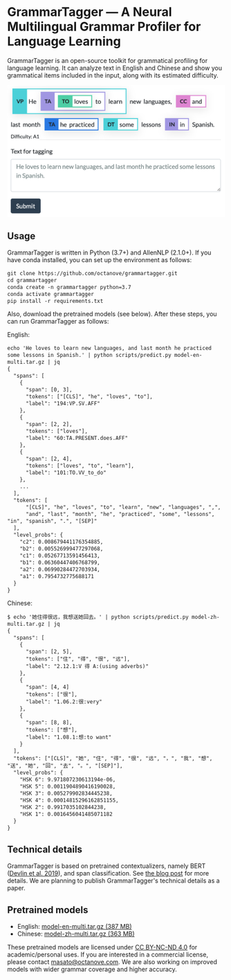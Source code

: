 # GrammarTagger — A Neural Multilingual Grammar Profiler for Language Learning

GrammarTagger is an open-source toolkit for grammatical profiling for language learning. It can analyze text in English and Chinese and show you grammatical items included in the input, along with its estimated difficulty.

![](fig_screenshot.png)

## Usage

GrammarTagger is written in Python (3.7+) and AllenNLP (2.1.0+). If you have conda installed, you can set up the environment as follows:

```
git clone https://github.com/octanove/grammartagger.git
cd grammartagger
conda create -n grammartagger python=3.7
conda activate grammartagger
pip install -r requirements.txt
```

Also, download the pretrained models (see below). After these steps, you can run GrammarTagger as follows:

English:
```
echo 'He loves to learn new languages, and last month he practiced some lessons in Spanish.' | python scripts/predict.py model-en-multi.tar.gz | jq
{
  "spans": [
    {
      "span": [0, 3],
      "tokens": ["[CLS]", "he", "loves", "to"],
      "label": "194:VP.SV.AFF"
    },
    {
      "span": [2, 2],
      "tokens": ["loves"],
      "label": "60:TA.PRESENT.does.AFF"
    },
    {
      "span": [2, 4],
      "tokens": ["loves", "to", "learn"],
      "label": "101:TO.VV_to_do"
    },
    ...
  ],
  "tokens": [
      "[CLS]", "he", "loves", "to", "learn", "new", "languages", ",",
      "and", "last", "month", "he", "practiced", "some", "lessons", "in", "spanish", ".", "[SEP]"
  ],
  "level_probs": {
    "c2": 0.008679441176354885,
    "b2": 0.005526999477297068,
    "c1": 0.05267713591456413,
    "b1": 0.06360447406768799,
    "a2": 0.06990284472703934,
    "a1": 0.7954732775688171
  }
}
```

Chinese:
```
$ echo '她住得很远，我想送她回去。' | python scripts/predict.py model-zh-multi.tar.gz | jq
{
  "spans": [
    {
      "span": [2, 5],
      "tokens": ["住", "得", "很", "远"],
      "label": "2.12.1:V 得 A:(using adverbs)"
    },
    {
      "span": [4, 4]
      "tokens": ["很"],
      "label": "1.06.2:很:very"
    },
    {
      "span": [8, 8],
      "tokens": ["想"],
      "label": "1.08.1:想:to want"
    }
  ],
  "tokens": ["[CLS]", "她", "住", "得", "很", "远", "，", "我", "想", "送", "她", "回", "去", "。", "[SEP]"],
  "level_probs": {
    "HSK 6": 9.971807230613194e-06,
    "HSK 5": 0.0011904890416190028,
    "HSK 3": 0.005279902834445238,
    "HSK 4": 0.00014815296162851155,
    "HSK 2": 0.9917035102844238,
    "HSK 1": 0.0016456041485071182
  }
}
```

## Technical details

GrammarTagger is based on pretrained contextualizers, namely BERT ([Devlin et al. 2019](https://arxiv.org/abs/1810.04805)), and span classification. See [the blog post](https://www.ml4asia.com/grammartagger-a-neural-multilingual-grammar-profiler-for-language-learning/) for more details. We are planning to publish GrammarTagger's technical details as a paper.

## Pretrained models

* English: [model-en-multi.tar.gz (387 MB)](https://grammartagger.s3.amazonaws.com/model-en-multi/model-en-multi.tar.gz)
* Chinese: [model-zh-multi.tar.gz (363 MB)](https://grammartagger.s3.amazonaws.com/model-zh-multi/model-zh-multi.tar.gz)

These pretrained models are licensed under [CC BY-NC-ND 4.0](https://creativecommons.org/licenses/by-nc-nd/4.0/) for academic/personal uses. If you are interested in a commercial license, please contact [masato@octanove.com](mailto:masato@octanove.com). We are also working on improved models with wider grammar coverage and higher accuracy.

